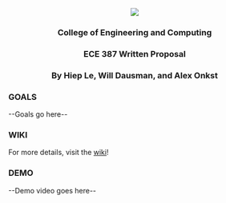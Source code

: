 <p align="center">
  <img src="https://specials-images.forbesimg.com/imageserve/557f3a3ae4b017853ecec0cf/300x300.jpg">
</p>
<h3 align="center">College of Engineering and Computing</h3>
<h3 align="center">ECE 387 Written Proposal</h3>
<h3 align="center">By Hiep Le, Will Dausman, and Alex Onkst</h3>

### GOALS
--Goals go here--

### WIKI
For more details, visit the [wiki](https://github.com/willydaus/StationaryBikeGenerator/wiki/Stationary-Bike-Generator)!

### DEMO
--Demo video goes here--
